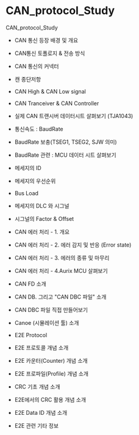 # CAN_protocol_Study
CAN_protocol_Study

- CAN 통신 등장 배경 및 개요
- CAN통신 토폴로지 & 전송 방식
- CAN 통신의 커넥터
- 캔 종단저항
- CAN High & CAN Low signal
- CAN Tranceiver & CAN Controller
- 실제 CAN 트랜시버 데이터시트 살펴보기 (TJA1043)
- 통신속도 : BaudRate
- BaudRate 보충(TSEG1, TSEG2, SJW 의미)
- BaudRate 관련 : MCU 데이터 시트 살펴보기

- 메세지의 ID
- 메세지의 우선순위
- Bus Load
- 메세지의 DLC 와 시그널
- 시그널의 Factor & Offset

- CAN 에러 처리 - 1. 개요
- CAN 에러 처리 - 2. 에러 감지 및 반응 (Error state)
- CAN 에러 처리 - 3. 에러의 종류 및 마무리
- CAN 에러 처리 - 4.Aurix MCU 살펴보기

- CAN FD 소개
- CAN DB. 그리고 "CAN DBC 파일" 소개
- CAN DBC 파일 직접 만들어보기
- Canoe (시뮬레이션 툴) 소개

- E2E Protocol
- E2E 프로토콜 개념 소개
- E2E 카운터(Counter) 개념 소개
- E2E 프로파일(Profile) 개념 소개
- CRC 기초 개념 소개
- E2E에서의 CRC 활용 개념 소개
- E2E Data ID 개념 소개
- E2E 관련 기타 정보